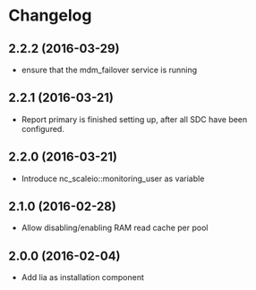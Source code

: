 # Changelog

## 2.2.2 (2016-03-29)
* ensure that the mdm_failover service is running

## 2.2.1 (2016-03-21)
* Report primary is finished setting up, after all SDC have been configured.

## 2.2.0 (2016-03-21)
* Introduce nc_scaleio::monitoring_user as variable

## 2.1.0 (2016-02-28)
* Allow disabling/enabling RAM read cache per pool

## 2.0.0 (2016-02-04)
* Add lia as installation component
